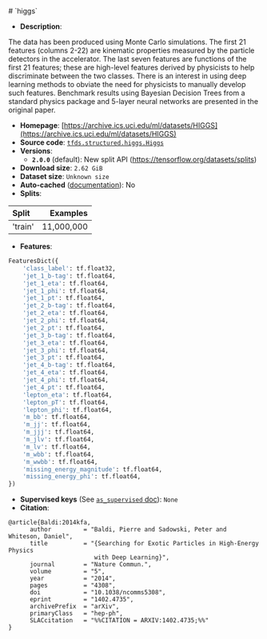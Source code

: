 <div itemscope itemtype="http://schema.org/Dataset">
  <div itemscope itemprop="includedInDataCatalog" itemtype="http://schema.org/DataCatalog">
    <meta itemprop="name" content="TensorFlow Datasets" />
  </div>
  <meta itemprop="name" content="higgs" />
  <meta itemprop="description" content="The data has been produced using Monte Carlo simulations. &#10;The first 21 features (columns 2-22) are kinematic properties &#10;measured by the particle detectors in the accelerator. &#10;The last seven features are functions of the first 21 features; &#10;these are high-level features derived by physicists to help &#10;discriminate between the two classes. There is an interest &#10;in using deep learning methods to obviate the need for physicists &#10;to manually develop such features. Benchmark results using &#10;Bayesian Decision Trees from a standard physics package and &#10;5-layer neural networks are presented in the original paper. &#10;&#10;&#10;To use this dataset:&#10;&#10;```python&#10;import tensorflow_datasets as tfds&#10;&#10;ds = tfds.load(&#x27;higgs&#x27;, split=&#x27;train&#x27;)&#10;for ex in ds.take(4):&#10;  print(ex)&#10;```&#10;&#10;See [the guide](https://www.tensorflow.org/datasets/overview) for more&#10;informations on [tensorflow_datasets](https://www.tensorflow.org/datasets).&#10;&#10;" />
  <meta itemprop="url" content="https://www.tensorflow.org/datasets/catalog/higgs" />
  <meta itemprop="sameAs" content="https://archive.ics.uci.edu/ml/datasets/HIGGS" />
  <meta itemprop="citation" content="@article{Baldi:2014kfa,&#10;      author         = &quot;Baldi, Pierre and Sadowski, Peter and Whiteson, Daniel&quot;,&#10;      title          = &quot;{Searching for Exotic Particles in High-Energy Physics&#10;                        with Deep Learning}&quot;,&#10;      journal        = &quot;Nature Commun.&quot;,&#10;      volume         = &quot;5&quot;,&#10;      year           = &quot;2014&quot;,&#10;      pages          = &quot;4308&quot;,&#10;      doi            = &quot;10.1038/ncomms5308&quot;,&#10;      eprint         = &quot;1402.4735&quot;,&#10;      archivePrefix  = &quot;arXiv&quot;,&#10;      primaryClass   = &quot;hep-ph&quot;,&#10;      SLACcitation   = &quot;%%CITATION = ARXIV:1402.4735;%%&quot;&#10;}&#10;" />
</div>
# `higgs`

*   **Description**:

The data has been produced using Monte Carlo simulations. The first 21 features
(columns 2-22) are kinematic properties measured by the particle detectors in
the accelerator. The last seven features are functions of the first 21 features;
these are high-level features derived by physicists to help discriminate between
the two classes. There is an interest in using deep learning methods to obviate
the need for physicists to manually develop such features. Benchmark results
using Bayesian Decision Trees from a standard physics package and 5-layer neural
networks are presented in the original paper.

*   **Homepage**:
    [https://archive.ics.uci.edu/ml/datasets/HIGGS](https://archive.ics.uci.edu/ml/datasets/HIGGS)
*   **Source code**:
    [`tfds.structured.higgs.Higgs`](https://github.com/tensorflow/datasets/tree/master/tensorflow_datasets/structured/higgs.py)
*   **Versions**:
    *   **`2.0.0`** (default): New split API
        (https://tensorflow.org/datasets/splits)
*   **Download size**: `2.62 GiB`
*   **Dataset size**: `Unknown size`
*   **Auto-cached**
    ([documentation](https://www.tensorflow.org/datasets/performances#auto-caching)):
    No
*   **Splits**:

Split   | Examples
:------ | ---------:
'train' | 11,000,000

*   **Features**:

```python
FeaturesDict({
    'class_label': tf.float32,
    'jet_1_b-tag': tf.float64,
    'jet_1_eta': tf.float64,
    'jet_1_phi': tf.float64,
    'jet_1_pt': tf.float64,
    'jet_2_b-tag': tf.float64,
    'jet_2_eta': tf.float64,
    'jet_2_phi': tf.float64,
    'jet_2_pt': tf.float64,
    'jet_3_b-tag': tf.float64,
    'jet_3_eta': tf.float64,
    'jet_3_phi': tf.float64,
    'jet_3_pt': tf.float64,
    'jet_4_b-tag': tf.float64,
    'jet_4_eta': tf.float64,
    'jet_4_phi': tf.float64,
    'jet_4_pt': tf.float64,
    'lepton_eta': tf.float64,
    'lepton_pT': tf.float64,
    'lepton_phi': tf.float64,
    'm_bb': tf.float64,
    'm_jj': tf.float64,
    'm_jjj': tf.float64,
    'm_jlv': tf.float64,
    'm_lv': tf.float64,
    'm_wbb': tf.float64,
    'm_wwbb': tf.float64,
    'missing_energy_magnitude': tf.float64,
    'missing_energy_phi': tf.float64,
})
```

*   **Supervised keys** (See
    [`as_supervised` doc](https://www.tensorflow.org/datasets/api_docs/python/tfds/load#args)):
    `None`
*   **Citation**:

```
@article{Baldi:2014kfa,
      author         = "Baldi, Pierre and Sadowski, Peter and Whiteson, Daniel",
      title          = "{Searching for Exotic Particles in High-Energy Physics
                        with Deep Learning}",
      journal        = "Nature Commun.",
      volume         = "5",
      year           = "2014",
      pages          = "4308",
      doi            = "10.1038/ncomms5308",
      eprint         = "1402.4735",
      archivePrefix  = "arXiv",
      primaryClass   = "hep-ph",
      SLACcitation   = "%%CITATION = ARXIV:1402.4735;%%"
}
```

